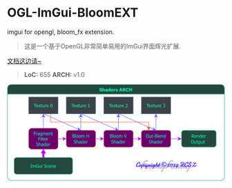 # OGL-ImGui-BloomEXT
imgui for opengl, bloom_fx extension.

> 这是一个基于OpenGL非常简单易用的ImGui界面辉光扩展.

[文档这边请~](ImBloomDoc.md)

> __LoC:__ 655 __ARCH:__ v1.0

<img src="BloomArch.png"/>

